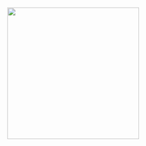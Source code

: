 <h1 This is created for testing stt (speech to text)/>
<!-- <img src="https://github.com/user-attachments/assets/df16b3e0-f117-400e-a7d5-4f7494776211" width=300px /> -->
<img src="https://github.com/user-attachments/assets/335e9456-2312-498e-8897-53b8bc48aa41" width="300px">
